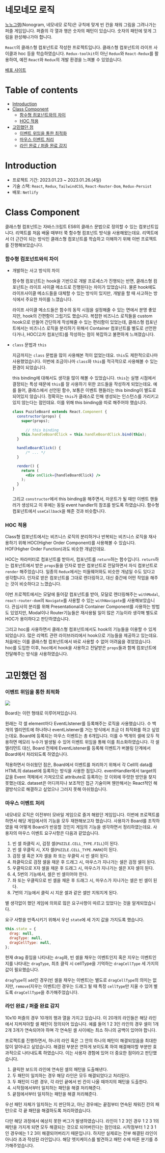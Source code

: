 # 네모네모 로직

[노노그램](https://ko.wikipedia.org/wiki/%EB%85%B8%EB%85%B8%EA%B7%B8%EB%9E%A8)(Nonogram, 네모네모 로직)은 규칙에 맞게 빈 칸을 채워 그림을 그려나가는 퍼즐 게임입니다. 퍼즐의 각 열과 행은 숫자의 패턴이 있습니다. 숫자의 패턴에 맞게 그림을 완성해나가야 합니다.

`React`의 클래스형 컴포넌트로 작성한 프로젝트입니다. 클래스형 컴포넌트의 라이프 사이클과 hoc 등을 학습하였습니다. `Redux-toolkit`이 아닌 `Redux`와 `React-Redux`를 활용하여, 예전 `React`와 `Redux`의 개발 환경을 느껴볼 수 있었습니다.

[배포 사이트](https://cute-khapse-ad3f02.netlify.app/)

# Table of contents

- [Introduction](#introduction)
- [Class Component](#class-component)
    - [함수형 컴포넌트와의 차이](#함수형-컴포넌트와의-차이)
    - [HOC 적용](#hoc-적용)
- [고민했던 점](#고민했던-점)
    - [이벤트 위임을 통한 최적화](#이벤트-위임을-통한-최적화)
    - [마우스 이벤트 처리](#마우스-이벤트-처리)
    - [라인 완료 / 퍼즐 완료 감지](#라인-완료--퍼즐-완료-감지)

# Introduction

- 프로젝트 기간: 2023.01.23 ~ 2023.01.26.(4일)
- 기술 스택: `React`, `Redux`, `TailwindCSS`, `React-Router-Dom`, `Redux-Persist`
- 배포: `Netlify`

# Class Component

클래스형 컴포넌트는 자바스크립트 ES6의 클래스 문법으로 정의할 수 있는 컴포넌트입니다. 리액트를 처음 배울 때부터 쭉 함수형 컴포넌트 방식을 사용해왔는데요. 리액트에서 더 근간이 되는 방식인 클래스형 컴포넌트를 학습하고 이해하기 위해 이번 프로젝트를 진행해보았습니다.

### 함수형 컴포넌트와의 차이

- 개발하는 사고 방식의 차이
    
    함수형 컴포넌트는 hook을 기반으로 개발 프로세스가 진행되는 반면, 클래스형 컴포넌트는 라이프 사이클 메소드로 진행된다는 차이가 있었습니다. 물론 hook에도 라이프사이클 메소드들을 대체할 수 있는 방식이 있지만, 개발을 할 때 사고하는 방식에서 주요한 차이를 느꼈습니다. 
    
    라이프 사이클 메소드들은 함수의 동작 시점을 설정해줄 수 있는 면에서 분명 좋았지만, hook의 간편함이 그립기도 했습니다. 복잡한 비즈니스 로직들을 custom hook으로 만들어 간단하게 작성해줄 수 있는 편리함이 있었는데, 클래스형 컴포넌트에서는 비즈니스 로직을 분리하기 위해서 Container 컴포넌트를 별도로 선언한다거나, HOC(고차 컴포넌트)를 작성하는 점이 복잡하고 불편하게 느껴졌습니다.
    
- `class` 문법과 `this`
    
    지금까지는 `class` 문법을 많이 사용해본 적이 없었는데요. `this`도 제한적으로나마 사용했었습니다. 이번에 조금이나마 `class`와 `this`를 적극적으로 사용해볼 수 있는 환경이 되었습니다. 
    
    this binding에 대해서도 생각을 많이 해볼 수 있었습니다. `this`는 실행 시점에서 결정되는 특성 때문에 `this`를 잘 사용하기 위한 코드들을 작성하게 되었는데요. 예를 들어, 클래스에서 선언된 함수, 보통은 이벤트 핸들러는 this binding이 별도로 되어있지 않습니다. 정확히는 `this`가 클래스로 인해 생성되는 인스턴스를 가리키고 있지 않는다는 점인데요. 이를 위해 this binding을 따로 해주어야 했습니다.
    
    ```jsx
    class PuzzleBoard extends React.Component {
      constructor(props) {
        super(props);
    		
    	  // this binding
        this.handleBoardClick = this.handleBoardClick.bind(this);
      }
    
      handleBoardClick() {
    	  /* ... */
      }
    
      render() {
        return (
          <div onClick={handleBoardClick} />
        );
      }
    }
    ```
    
    그리고 `constructor`에서 this binding을 해주면서, 마운트가 될 때만 이벤트 핸들러가 생성되고 이 후에는 동일 event handler의 참조를 받도록 하였습니다. 함수형 컴포넌트에서 `useCallback`을 해준 것과 비슷합니다.
    

### HOC 적용

Class형 컴포넌트에서는 비즈니스 로직의 분리하거나 반복되는 비즈니스 로직을 재사용하기 위해 HOC(Higher Order Component)를 사용해볼 수 있습니다. HOF(Higher Order Function)과도 비슷한 개념인데요. 

HOC는 파라미터로 컴포넌트를 받아서, 컴포넌트를 `return`하는 함수입니다. `return`하는 컴포넌트에서 받은 `props`들을 인자로 받은 컴포넌트로 전달하면서 자식 컴포넌트로 `render` 해주었습니다. 일종의 `Redux`에서는 미들웨어와도 비슷한 개념일 수도 있다고 생각합니다. 인자로 받은 컴포넌트를 그대로 렌더링하고, 대신 중간에 어떤 작업을 해주는 것이 비슷하다고 느꼈습니다.

이번 프로젝트에서는 모달에 들어갈 컴포넌트를 받아, 모달로 렌더링해주는 `withModal`, `react-router-dom`의 `Navigate`를 사용할 수 있는 `withNavigate`를 사용해보았습니다. 관심사의 분리를 위해 Presentational과 Container Component를 사용하는 방법도 있었지만, Modal이나 Router기능들은 재사용될 일이 많은 기능이라 생각해 별도로 HOC가 용이하다고 판단하였습니다.

그리고 hoc를 사용하면서 클래스형 컴포넌트에서도 hook의 기능들을 이용할 수 있게 되었습니다. 많은 리액트 관련 라이브러리에서 hook으로 기능들을 제공하고 있는데요. 처음에는 이를 클래스형 컴포넌트에서 바로 사용할 수 없어 어려움을 겪었었습니다. hoc를 도입한 이후, hoc에서 hook을 사용하고 전달받은 `props`들과 함께 컴포넌트에 전달해주는 방식을 사용하였습니다.

# 고민했던 점

### 이벤트 위임을 통한 최적화

![](https://s3.us-west-2.amazonaws.com/secure.notion-static.com/dcfcaaca-e5d3-44a8-b39b-83f89202b52e/Screenshot_2023-01-28_at_3.20.00.png?X-Amz-Algorithm=AWS4-HMAC-SHA256&X-Amz-Content-Sha256=UNSIGNED-PAYLOAD&X-Amz-Credential=AKIAT73L2G45EIPT3X45%2F20230127%2Fus-west-2%2Fs3%2Faws4_request&X-Amz-Date=20230127T191953Z&X-Amz-Expires=86400&X-Amz-Signature=bfba45042e2f49228447f60820e29233cda60fe98e14faf56e654ee1fe297516&X-Amz-SignedHeaders=host&response-content-disposition=filename%3D%22Screenshot%25202023-01-28%2520at%25203.20.00.png%22&x-id=GetObject)

Board는 이런 형태로 이루어져있습니다. 

원래는 각 셀 element마다 EventLIstener를 등록해주는 로직을 사용했습니다. 수 백개의 엘리먼트에 하나하나 eventListener를 거는 방식에서 조금 더 최적화를 하고 싶었는데요. Board에 등록되는 마우스 이벤트는 총 6개입니다. 이를 수 백개의 셀에 모두 적용하면 메모리 누수가 발생될 수 있어 이벤트 위임을 통해 이를 최소화하였습니다. 각 셀 엘리먼트 대신, Board 전체에 EventListener를 등록해 이벤트가 버블링 단계에서 Board에서 처리되도록 하였습니다.

적용하면서 아쉬웠던 점은, Board에서 이벤트를 처리하기 위해서 각 Cell의 data를 HTML의 dataset에 등록하는 방식을 사용한 점입니다. eventHandler에서 target의 값을 Event 객체에서 가져오므로 attribute로 등록하는 것 이외에 뚜렷한 방안을 찾지 못했는데요. dataset은 어디까지나 보조적인 접근 기술이며 웬만해서는 React적인 해결방식으로 해결하고 싶었으나 그러지 못해 아쉬웠습니다.

### 마우스 이벤트 처리

네모네모 로직은 이전부터 모바일 게임으로 즐겨 해왔던 게임입니다. 이번에 프로젝트를 하면서 해당 게임에서의 기능을 모두 재현해보고자 했습니다. 사용자가 Board를 조작하였을 때 어떻게 Board가 반응할 것인지 게임의 기능을 생각하면서 정리하였는데요. 사용자의 마우스 이벤트 요구사항은 다음과 같았습니다.

1. 빈 셀 좌클릭 시, 검정 셀(`PUZZLE.CELL_TYPE.FILL`)이 된다.
2. 빈 셀 우클릭 시, X자 셀(`PUZZLE.CELL_TYPE.MARK`)이 된다.
3. 검정 셀 혹은 X자 셀을 좌 또는 우클릭 시 빈 셀이 된다.
4. 좌클릭으로 검정 셀을 채운 후 드래그 시, 마우스가 지나가는 셀은 검정 셀이 된다.
5. 우클릭으로 X자 셀을 채운 후 드래그 시, 마우스가 지나가는 셀은 X자 셀이 된다.
6. 4, 5번의 기능에서, 셀은 빈 셀이어야 한다.
7. 좌 또는 우클릭으로 빈 셀을 채운 후 드래그 시, 마우스가 지나가는 셀은 빈 셀이 된다.
8. 7번의 기능에서 클릭 시 지운 셀과 같은 셀만 지워지게 된다.

별 생각없이 했던 게임에 의외로 많은 요구사항이 따르고 있었다는 것을 알게되었습니다.

요구 사항을 만족시키기 위해서 우선 `state`에 세 가지 값을 가지도록 했습니다.

```jsx
this.state = {
  drag: null,
  dragType: null,
  dragCellType: null,
};
```

현재 drag 중임을 나타내는 `drag`와, 빈 셀을 채우는 이벤트인지 혹은 지우는 이벤트인지를 나타내는 `dragType`, 최초 클릭 시 cellType을 기억하는 `dragCellType` 세 가지의 값이 필요했습니다. 

`dragType`이 `add`인 경우(빈 셀을 채우는 이벤트)는 별도로 `dragCellType`의 의미는 없지만, `remove`(지우는 이벤트)인 경우는 드래그 될 때 특정 `cellType`만 지울 수 있어 별도록 `dragCellType`을 추가해주었습니다.

### 라인 완료 / 퍼즐 완료 감지

10x10 퍼즐의 경우 10개의 행과 열을 가지고 있습니다. 이 20개의 라인들은 해당 라인에서 지켜져야할 셀 패턴이 정의되어 있습니다. 예를 들어 1 2 3인 라인의 경우 셀이 1개 2개 3개가 연속되어야 하며 각 연속된 셀 사이에는 최소 하나의 공백이 있어야 합니다. 

프로젝트를 진행하면서, 하나의 라인 혹은 그 안의 하나의 패턴이 해결되었음을 최대한 많이 알아내고 싶었습니다. 해결된 부분은 연하게 보이도록 하여 해결해야할 부분만 효과적으로 나타내도록 하였습니다. 이는 사용자 경험에 있어 더 중요한 점이라고 판단했습니다.

1. 클릭한 보드의 라인에 연속된 셀의 패턴을 도출해낸다.
2. 두 패턴이 일치하는 경우 해당 라인은 모두 해결되었다고 처리된다.
3. 두 패턴이 다른 경우, 각 라인 끝에서 빈 칸이 나올 때까지의 패턴을 도출한다.
4. 시작점에서부터 일치하는 패턴을 해결 처리해준다.
5. 끝점에서부터 일치하는 패턴을 해결 처리해준다.

우선 패턴 자체가 일치하는 지 판단하고, 아닌 경우에는 끝점부터 연속된 채워진 칸의 패턴으로 각 끝 패턴을 해결하도록 처리하였습니다.

다만 해당 과정에서 예상치 못한 버그가 발생하였습니다. 라인이 1 2 3인 경우 1 2 3 1의 패턴을 가지게 되면 모두 해결되는 것으로 되어버린다는 점인데요. 시작점부터 1 2 3 1인 경우에는 1 2 3이 해결되어버리기 때문입니다. 하지만 실제로는 전부 해결된 라인이 아니라 초과 작성된 라인입니다. 해당 엣지케이스를 발견하고 패턴 수에 따른 분기를 추가해주었습니다.
